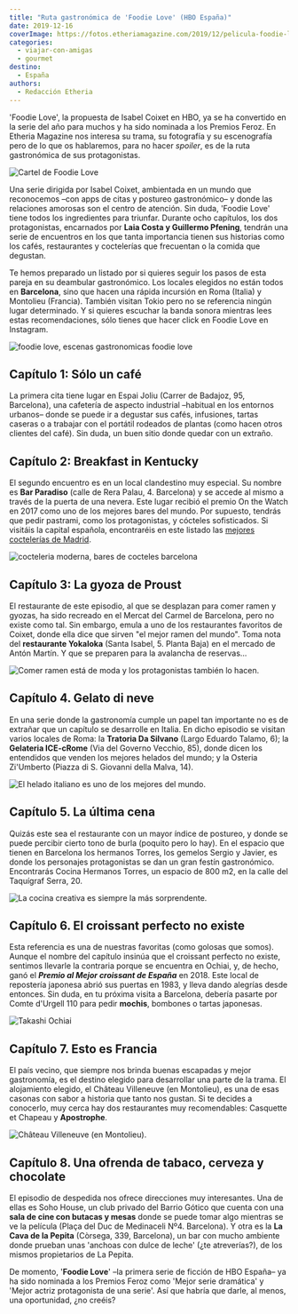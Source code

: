 ```yaml
---
title: "Ruta gastronómica de 'Foodie Love' (HBO España)"
date: 2019-12-16
coverImage: https://fotos.etheriamagazine.com/2019/12/pelicula-foodie-love.jpg
categories: 
  - viajar-con-amigas
  - gourmet
destino: 
  - España
authors: 
  - Redacción Etheria
---
```


'Foodie Love', la propuesta de Isabel Coixet en HBO, ya se ha convertido en la serie del 
año para muchos y ha sido nominada a los Premios Feroz. En Etheria Magazine nos interesa 
su trama, su fotografía y su escenografía pero de lo que os hablaremos, para no hacer 
_spoiler_, es de la ruta gastronómica de sus protagonistas. 

![Cartel de Foodie Love](https://fotos.etheriamagazine.com/2019/12/pelicula-foodie-love.jpg "'Foodie Love'. ©HBO")

Una serie dirigida por Isabel Coixet, ambientada en un mundo que reconocemos –con apps 
de citas y postureo gastronómico– y donde las relaciones amorosas son el centro de 
atención. Sin duda, 'Foodie Love' tiene todos los ingredientes para triunfar. Durante 
ocho capítulos, los dos protagonistas, encarnados por **Laia Costa y Guillermo 
Pfening**, tendrán una serie de encuentros en los que tanta importancia tienen sus 
historias como los cafés, restaurantes y coctelerías que frecuentan o la comida que 
degustan. 

Te hemos preparado un listado por si quieres seguir los pasos de esta pareja en su 
deambular gastronómico. Los locales elegidos no están todos en **Barcelona**, sino que 
hacen una rápida incursión en Roma (Italia) y Montolieu (Francia). También visitan Tokio 
pero no se referencia ningún lugar determinado. Y si quieres escuchar la banda sonora 
mientras lees estas recomendaciones, sólo tienes que hacer click en Foodie Love en 
Instagram. 

![foodie love, escenas gastronomicas foodie love](https://fotos.etheriamagazine.com/2019/12/foodie-love-4.jpg "Un café entre plantas. ©HBO")

## Capítulo 1: Sólo un café

La primera cita tiene lugar en Espai Joliu (Carrer de Badajoz, 95, Barcelona), una 
cafetería de aspecto industrial –habitual en los entornos urbanos– donde se puede ir a 
degustar sus cafés, infusiones, tartas caseras o a trabajar con el portátil rodeados de 
plantas (como hacen otros clientes del café). Sin duda, un buen sitio donde quedar con 
un extraño. 

## Capítulo 2: Breakfast in Kentucky

El segundo encuentro es en un local clandestino muy especial. Su nombre es **Bar 
Paradiso** (calle de Rera Palau, 4. Barcelona) y se accede al mismo a través de la 
puerta de una nevera. Este lugar recibió el premio On the Watch en 2017 como uno de los 
mejores bares del mundo. Por supuesto, tendrás que pedir pastrami, como los 
protagonistas, y cócteles sofisticados. Si visitáis la capital española, encontraréis en 
este listado las [mejores coctelerías de 
Madrid](https://etheriamagazine.com/2019/10/22/10-mejores-coctelerias-de-madrid-salir-con-amigas/). 

![cocteleria moderna, bares de cocteles barcelona](https://fotos.etheriamagazine.com/2019/12/bar-cocteles-barcelona.jpg "Coctelería en Bar Paradiso.")

## Capítulo 3: La gyoza de Proust

El restaurante de este episodio, al que se desplazan para comer ramen y gyozas, ha sido 
recreado en el Mercat del Carmel de Barcelona, pero no existe como tal. Sin embargo, 
emula a uno de los restaurantes favoritos de Coixet, donde ella dice que sirven "el 
mejor ramen del mundo". Toma nota del **restaurante Yokaloka** (Santa Isabel, 5. Planta 
Baja) en el mercado de Antón Martín. Y que se preparen para la avalancha de reservas... 

![Comer ramen está de moda y los protagonistas también lo hacen.](https://fotos.etheriamagazine.com/2019/12/foodie-love-1.jpg "Comer ramen está de moda y los protagonistas también lo hacen. ©HBO")

## Capítulo 4. Gelato di neve

En una serie donde la gastronomía cumple un papel tan importante no es de extrañar que 
un capítulo se desarrolle en Italia. En dicho episodio se visitan varios locales de 
Roma: la **Tratoria Da Silvano** (Largo Eduardo Talamo, 6); la **Gelateria ICE-cRome** 
(Via del Governo Vecchio, 85), donde dicen los entendidos que venden los mejores helados 
del mundo; y la Osteria Zi'Umberto (Piazza di S. Giovanni della Malva, 14). 

![El helado italiano es uno de los mejores del mundo.](https://fotos.etheriamagazine.com/2019/12/helado-foodie-love.jpg "El helado italiano es uno de los mejores del mundo.")

## Capítulo 5. La última cena

Quizás este sea el restaurante con un mayor índice de postureo, y donde se puede 
percibir cierto tono de burla (poquito pero lo hay). En el espacio que tienen en 
Barcelona los hermanos Torres, los gemelos Sergio y Javier, es donde los personajes 
protagonistas se dan un gran festín gastronómico. Encontrarás Cocina Hermanos Torres, un 
espacio de 800 m2, en la calle del Taquígraf Serra, 20. 

![La cocina creativa es siempre la más sorprendente.](https://fotos.etheriamagazine.com/2019/12/foodie-love-5.jpg "La cocina creativa es siempre la más sorprendente. ©HBO")

## Capítulo 6. El croissant perfecto no existe

Esta referencia es una de nuestras favoritas (como golosas que somos). Aunque el nombre 
del capítulo insinúa que el croissant perfecto no existe, sentimos llevarle la contraria 
porque se encuentra en Ochiai, y, de hecho, ganó el **_Premio al Mejor croissant de 
España_** en 2018. Este local de repostería japonesa abrió sus puertas en 1983, y lleva 
dando alegrías desde entonces. Sin duda, en tu próxima visita a Barcelona, debería 
pasarte por Comte d'Urgell 110 para pedir **mochis**, bombones o tartas japonesas. 

![Takashi Ochiai](https://fotos.etheriamagazine.com/2019/12/takashi-ochiai.jpg "© Takashi Ochiai/ Instagram")

## Capítulo 7. Esto es Francia

El país vecino, que siempre nos brinda buenas escapadas y mejor gastronomía, es el 
destino elegido para desarrollar una parte de la trama. El alojamiento elegido, el 
Château Villeneuve (en Montolieu), es una de esas casonas con sabor a historia que tanto 
nos gustan. Si te decides a conocerlo, muy cerca hay dos restaurantes muy recomendables: 
Casquette et Chapeau y **Apostrophe**. 

![Château Villeneuve (en Montolieu).](https://fotos.etheriamagazine.com/2019/12/hotel-francia-foodie-love.jpg "© Château Villeneuve (en Montolieu).")

## Capítulo 8. Una ofrenda de tabaco, cerveza y chocolate

El episodio de despedida nos ofrece direcciones muy interesantes. Una de ellas es Soho 
House, un club privado del Barrio Gótico que cuenta con una **sala de cine con butacas y 
mesas** donde se puede tomar algo mientras se ve la película (Plaça del Duc de 
Medinaceli Nº4. Barcelona). Y otra es la **La Cava de la Pepita** (Còrsega, 339, 
Barcelona), un bar con mucho ambiente donde prueban unas 'anchoas con dulce de leche' 
(¿te atreverías?), de los mismos propietarios de La Pepita. 

De momento, '**Foodie Love**' –la primera serie de ficción de HBO España– ya ha sido 
nominada a los Premios Feroz como 'Mejor serie dramática' y 'Mejor actriz protagonista 
de una serie'. Así que habría que darle, al menos, una oportunidad, ¿no creéis?
